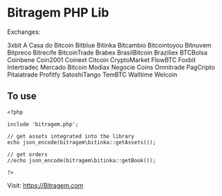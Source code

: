 # Bitragem PHP Lib
Exchanges:

3xbit
A Casa do Bitcoin
Bitblue
Bitinka
Bitcambio
Bitcointoyou
Bitnuvem
Bitpreco
Bitrecife
BitcoinTrade
Brabex
BrasilBitcoin
Braziliex
BTCBolsa
Coinbene
Coin2001
Coinext
Citcoin
CryptoMarket
FlowBTC
Foxbit
Intertradec
Mercado Bitcoin
Modiax
Negocie Coins
Omnitrade
PagCripto
Pitaiatrade
Profitfy
SatoshiTango
TemBTC
Walltime
Welcoin

## To use

```
<?php

include 'bitragem.php';

// get assets integrated into the library
echo json_encode(bitragem\bitinka::getAssets());

// get orders
//echo json_encode(bitragem\bitinka::getBook());

?>

```

Visit: https://Bitragem.com